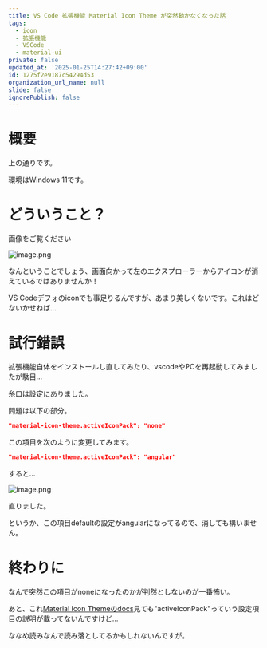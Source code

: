 ```yaml
---
title: VS Code 拡張機能 Material Icon Theme が突然動かなくなった話
tags:
  - icon
  - 拡張機能
  - VSCode
  - material-ui
private: false
updated_at: '2025-01-25T14:27:42+09:00'
id: 1275f2e9187c54294d53
organization_url_name: null
slide: false
ignorePublish: false
---
```

# 概要
上の通りです。

環境はWindows 11です。

# どういうこと？

画像をご覧ください

![image.png](https://qiita-image-store.s3.ap-northeast-1.amazonaws.com/0/2420671/ce8ba2ac-dc1f-8b78-b9e7-1d27a2aff8b9.png)

なんということでしょう、画面向かって左のエクスプローラーからアイコンが消えているではありませんか！

VS Codeデフォのiconでも事足りるんですが、あまり美しくないです。これはどないかせねば…

# 試行錯誤

拡張機能自体をインストールし直してみたり、vscodeやPCを再起動してみましたが駄目…

糸口は設定にありました。

問題は以下の部分。

```json
"material-icon-theme.activeIconPack": "none"
```

この項目を次のように変更してみます。

```json
"material-icon-theme.activeIconPack": "angular"
```

すると…

![image.png](https://qiita-image-store.s3.ap-northeast-1.amazonaws.com/0/2420671/76df9553-23d0-b4cd-467d-db5ea8cfa407.png)

直りました。

というか、この項目defaultの設定がangularになってるので、消しても構いません。

# 終わりに

なんで突然この項目がnoneになったのかが判然としないのが一番怖い。

あと、これ[Material Icon Themeのdocs](https://marketplace.visualstudio.com/items?itemName=PKief.material-icon-theme)見ても"activeIconPack"っていう設定項目の説明が載ってないんですけど…

ななめ読みなんで読み落としてるかもしれないんですが。
